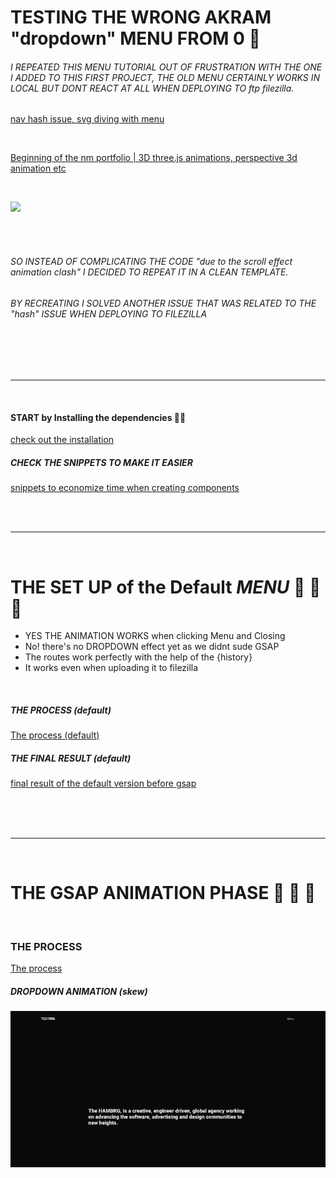 # TESTING THE WRONG AKRAM "dropdown" MENU FROM 0 🌵

###### I REPEATED THIS MENU TUTORIAL OUT OF FRUSTRATION WITH THE ONE I ADDED TO THIS FIRST PROJECT, THE OLD MENU CERTAINLY WORKS IN LOCAL BUT DONT REACT AT ALL WHEN DEPLOYING TO ftp filezilla.

[nav hash issue, svg diving with menu ](https://github.com/nadiamariduena/nadiamariduena-portfolio-with-react-createapp)

<br>

[Beginning of the nm portfolio | 3D three.js animations, perspective 3d animation etc ](https://github.com/nadiamariduena/nadiamariduena-portfolio)

<br>

[ <img src="./src/images/distortedanimation.gif"/>]()

<br>
<br>

###### SO INSTEAD OF COMPLICATING THE CODE "due to the scroll effect animation clash" I DECIDED TO REPEAT IT IN A CLEAN TEMPLATE.

###### BY RECREATING I SOLVED ANOTHER ISSUE THAT WAS RELATED TO THE "hash" ISSUE WHEN DEPLOYING TO FILEZILLA

<br>

<br>
<br>
<hr>
<br>

#### START by Installing the dependencies 👷‍♂️

[check out the installation](src/docs/INSTALLATION.md)

##### CHECK THE SNIPPETS TO MAKE IT EASIER

[snippets to economize time when creating components](src/docs/INSTALLATION.md)

<br>
<br>
<hr>
<br>

# THE SET UP of the Default _MENU_ 🌵 🌵 🌵

- YES THE ANIMATION WORKS when clicking Menu and Closing
- No! there's no DROPDOWN effect yet as we didnt sude GSAP
- The routes work perfectly with the help of the {history}
- It works even when uploading it to filezilla

<br>

##### THE PROCESS (default)

[The process (default) ](src/docs/FIRSTMENU-PROCESS.md)

##### THE FINAL RESULT (default)

[final result of the default version before gsap](src/docs/FIRSTMENU-READY.md)

<br>
<br>
<br>
<hr>
<br>

# THE GSAP ANIMATION PHASE 🌵 🌵 🌵

<br>

### THE PROCESS

[The process ](src/docs/SECONDMENU-PROCESS.md)

##### DROPDOWN ANIMATION (skew)

[ <img src="./src/images/firststep_gsap-anim.gif"/>](src/docs/SECONDMENU-PROCESS.md)


